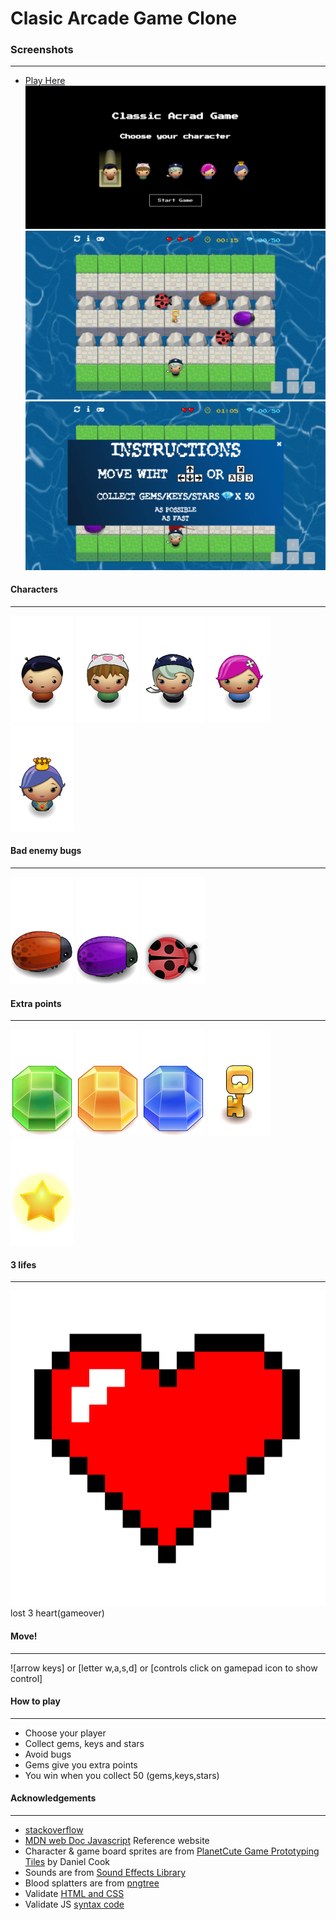 # Clasic Arcade Game Clone
### Screenshots
---------------------------
* [Play Here](http://mohamed-ramadan.comeze.com/Project-classic-arcade-game-FND-nanodegree/index.html)
![Choose Character](images/choose-character.png)
![Area Game](images/area-game.png)
![Instructions](images/instructions.png)



#### Characters
----------------------------
![boy](images/char-boy.png)
![cat-girl](images/char-cat-girl.png)
![horn-girl](images/char-horn-girl.png)
![pink-girl](images/char-pink-girl.png)
![princess-girl](images/char-princess-girl.png)

#### Bad enemy bugs
----------------------------
![enemy-bug](images/enemy-bug.png) 
![enemy-bug-1](images/enemy-bug-1.png) 
![enemy-bug-2](images/enemy-bug-2.png) 

#### Extra points
---------------------------
![Gem-Green](images/gem-green.png) 
![Gem-Orange](images/Gem-Orange.png)
![Gem-Blue](images/gem-blue.png) 
![Keys](images/Key.png) 
![Stars](images/Star.png) 

#### 3 lifes
--------------------------
![Heart](images/Heart.png) lost 3 heart(gameover) 

#### Move!
-------------------------
![arrow keys] or [letter w,a,s,d] or [controls click on gamepad icon to show control]

#### How to play
----------------------------
- Choose your player
- Collect gems, keys and stars
- Avoid bugs
- Gems give you extra points
- You win when you collect 50 (gems,keys,stars)

#### Acknowledgements
----------------------------
* [stackoverflow](https://stackoverflow.com/)
* [MDN web Doc Javascript](https://developer.mozilla.org/en-US/docs/Web/JavaScript) Reference website
* Character & game board sprites are from [PlanetCute Game Prototyping Tiles](http://www.lostgarden.com/2007/05/dancs-miraculously-flexible-game.html) by Daniel Cook
* Sounds are from [Sound Effects Library](https://www.zapsplat.com/sound-effect-category/game-sounds/)
* Blood splatters are from [pngtree](https://pngtree.com/freepng/crimson-blood_3448735.html)
* Validate [HTML and CSS](https://validator.w3.org)
* Validate JS [syntax code](http://esprima.org/demo/validate.html)


